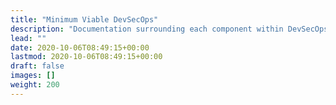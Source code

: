 ```yaml
---
title: "Minimum Viable DevSecOps"
description: "Documentation surrounding each component within DevSecOps."
lead: ""
date: 2020-10-06T08:49:15+00:00
lastmod: 2020-10-06T08:49:15+00:00
draft: false
images: []
weight: 200
---
```

